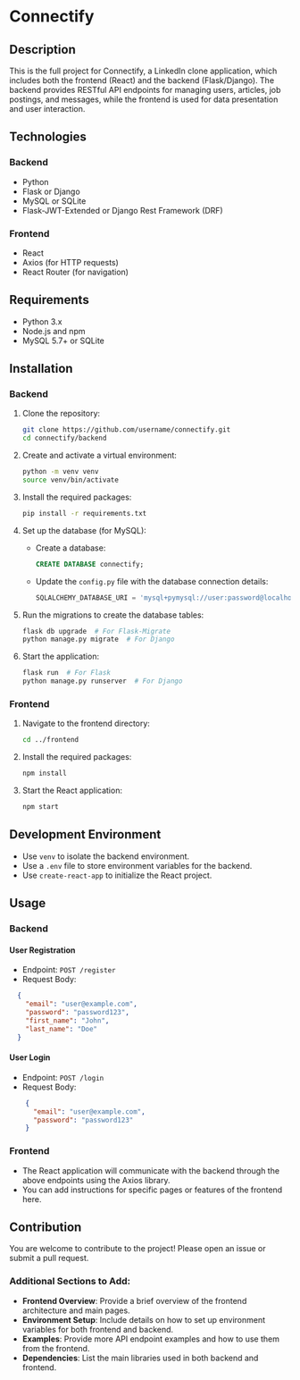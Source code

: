 # Connectify

## Description
This is the full project for Connectify, a LinkedIn clone application, which includes both the frontend (React) and the backend (Flask/Django). The backend provides RESTful API endpoints for managing users, articles, job postings, and messages, while the frontend is used for data presentation and user interaction.

## Technologies
### Backend
- Python
- Flask or Django
- MySQL or SQLite
- Flask-JWT-Extended or Django Rest Framework (DRF)

### Frontend
- React
- Axios (for HTTP requests)
- React Router (for navigation)

## Requirements
- Python 3.x
- Node.js and npm
- MySQL 5.7+ or SQLite

## Installation
### Backend
1. Clone the repository:
    ```bash
    git clone https://github.com/username/connectify.git
    cd connectify/backend
    ```

2. Create and activate a virtual environment:
    ```bash
    python -m venv venv
    source venv/bin/activate
    ```

3. Install the required packages:
    ```bash
    pip install -r requirements.txt
    ```

4. Set up the database (for MySQL):
    - Create a database:
      ```sql
      CREATE DATABASE connectify;
      ```
    - Update the `config.py` file with the database connection details:
      ```python
      SQLALCHEMY_DATABASE_URI = 'mysql+pymysql://user:password@localhost/connectify'
      ```

5. Run the migrations to create the database tables:
    ```bash
    flask db upgrade  # For Flask-Migrate
    python manage.py migrate  # For Django
    ```

6. Start the application:
    ```bash
    flask run  # For Flask
    python manage.py runserver  # For Django
    ```

### Frontend
1. Navigate to the frontend directory:
    ```bash
    cd ../frontend
    ```

2. Install the required packages:
    ```bash
    npm install
    ```

3. Start the React application:
    ```bash
    npm start
    ```

## Development Environment
- Use `venv` to isolate the backend environment.
- Use a `.env` file to store environment variables for the backend.
- Use `create-react-app` to initialize the React project.

## Usage
### Backend
#### User Registration
- Endpoint: `POST /register`
- Request Body:
```json
  {
    "email": "user@example.com",
    "password": "password123",
    "first_name": "John",
    "last_name": "Doe"
  }
```
#### User Login
- Endpoint: `POST /login`
- Request Body:
```json
    {
      "email": "user@example.com",
      "password": "password123"
    }
```
### Frontend
- The React application will communicate with the backend through the above endpoints using the Axios library.
- You can add instructions for specific pages or features of the frontend here.
## Contribution
You are welcome to contribute to the project! Please open an issue or submit a pull request.


### Additional Sections to Add:
- **Frontend Overview**: Provide a brief overview of the frontend architecture and main pages.
- **Environment Setup**: Include details on how to set up environment variables for both frontend and backend.
- **Examples**: Provide more API endpoint examples and how to use them from the frontend.
- **Dependencies**: List the main libraries used in both backend and frontend.
